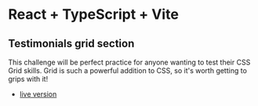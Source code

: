 # React + TypeScript + Vite
## Testimonials grid section
This challenge will be perfect practice for anyone wanting to test their CSS Grid skills. Grid is such a powerful addition to CSS, so it's worth getting to grips with it!

- [live version](https://yonerfy.github.io/testimonials-grid-section-live/)





